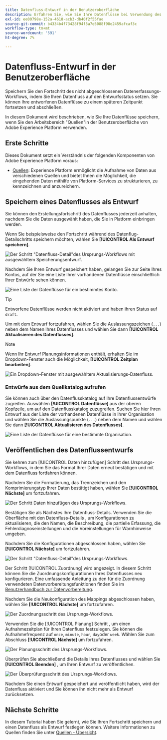 ```yaml
---
title: Datenfluss-Entwurf in der Benutzeroberfläche
description: Erfahren Sie, wie Sie Ihre Datenflüsse bei Verwendung des Arbeitsbereichs "Quellen"als Entwurf speichern und später veröffentlichen können.
exl-id: ee00798e-152a-4618-acb3-db40f2f55fae
source-git-commit: b4334b4f73428f94f5a7e5088f98e2459afcaf3c
workflow-type: tm+mt
source-wordcount: '591'
ht-degree: 7%

---
```


# Datenfluss-Entwurf in der Benutzeroberfläche

Speichern Sie den Fortschritt des nicht abgeschlossenen Datenerfassungs-Workflows, indem Sie Ihren Datenfluss auf den Entwurfsstatus setzen. Sie können Ihre entworfenen Datenflüsse zu einem späteren Zeitpunkt fortsetzen und abschließen.

In diesem Dokument wird beschrieben, wie Sie Ihre Datenflüsse speichern, wenn Sie den Arbeitsbereich &quot;Quellen&quot;in der Benutzeroberfläche von Adobe Experience Platform verwenden.

## Erste Schritte

Dieses Dokument setzt ein Verständnis der folgenden Komponenten von Adobe Experience Platform voraus:

* [Quellen](../../home.md): Experience Platform ermöglicht die Aufnahme von Daten aus verschiedenen Quellen und bietet Ihnen die Möglichkeit, die eingehenden Daten mithilfe von Platform-Services zu strukturieren, zu kennzeichnen und anzureichern.

## Speichern eines Datenflusses als Entwurf

Sie können den Erstellungsfortschritt des Datenflusses jederzeit anhalten, nachdem Sie die Daten ausgewählt haben, die Sie in Platform einbringen werden.

Wenn Sie beispielsweise den Fortschritt während des Datenflug-Detailschritts speichern möchten, wählen Sie **[!UICONTROL Als Entwurf speichern]**.

![Der Schritt &quot;Datenfluss-Detail&quot;des Ursprungs-Workflows mit ausgewähltem Speicherungsentwurf.](../../images/tutorials/draft/save-as-draft.png)

Nachdem Sie Ihren Entwurf gespeichert haben, gelangen Sie zur Seite Ihres Kontos, auf der Sie eine Liste Ihrer vorhandenen Datenflüsse einschließlich Ihrer Entwürfe sehen können.

![Eine Liste der Datenflüsse für ein bestimmtes Konto.](../../images/tutorials/draft/draft-dataflow.png)

>[!TIP]
>
>Entworfene Datenflüsse werden nicht aktiviert und haben ihren Status auf `draft`.

Um mit dem Entwurf fortzufahren, wählen Sie die Auslassungszeichen (`...`) neben dem Namen Ihres Datenflusses und wählen Sie dann **[!UICONTROL Aktualisieren des Datenflusses]**.

>[!NOTE]
>
>Wenn Ihr Entwurf Planungsinformationen enthält, erhalten Sie im Dropdown-Fenster auch die Möglichkeit, **[!UICONTROL Zeitplan bearbeiten]**.

![Ein Dropdown-Fenster mit ausgewähltem Aktualisierungs-Datenfluss.](../../images/tutorials/draft/update-dataflow.png)

### Entwürfe aus dem Quellkatalog aufrufen

Sie können auch über den Datenflusskatalog auf Ihre Datenflussentwürfe zugreifen. Auswählen **[!UICONTROL Datenflüsse]** aus der oberen Kopfzeile, um auf den Datenflusskatalog zuzugreifen. Suchen Sie hier Ihren Entwurf aus der Liste der vorhandenen Datenflüsse in Ihrer Organisation und wählen Sie die Auslassungspunkte (`...`) neben dem Namen und wählen Sie dann **[!UICONTROL Aktualisieren des Datenflusses]**.

![Eine Liste der Datenflüsse für eine bestimmte Organisation.](../../images/tutorials/draft/catalog-access.png)

## Veröffentlichen des Datenflussentwurfs

Sie kehren zum [!UICONTROL Daten hinzufügen] Schritt des Ursprungs-Workflows, in dem Sie das Format Ihrer Daten erneut bestätigen und mit dem Datenfluss fortfahren können.

Nachdem Sie die Formatierung, das Trennzeichen und den Komprimierungstyp Ihrer Daten bestätigt haben, wählen Sie **[!UICONTROL Nächste]** um fortzufahren.

![Der Schritt Daten hinzufügen des Ursprungs-Workflows.](../../images/tutorials/draft/select-data.png)

Bestätigen Sie als Nächstes Ihre Datenfluss-Details. Verwenden Sie die Oberfläche mit den Datenfluss-Details , um Konfigurationen zu aktualisieren, die den Namen, die Beschreibung, die partielle Erfassung, die Fehlerdiagnoseinstellungen und die Voreinstellungen für Warnhinweise umgeben.

Nachdem Sie die Konfigurationen abgeschlossen haben, wählen Sie **[!UICONTROL Nächste]** um fortzufahren.

![Der Schritt &quot;Datenfluss-Detail&quot;des Ursprungs-Workflows.](../../images/tutorials/draft/dataflow-detail.png)

Der Schritt [!UICONTROL Zuordnung] wird angezeigt. In diesem Schritt können Sie die Zuordnungskonfigurationen Ihres Datenflusses neu konfigurieren. Eine umfassende Anleitung zu den für die Zuordnung verwendeten Datenvorbereitungsfunktionen finden Sie im [Benutzerhandbuch zur Datenvorbereitung](../../../data-prep/ui/mapping.md).

Nachdem Sie die Neukonfiguration des Mappings abgeschlossen haben, wählen Sie **[!UICONTROL Nächste]** um fortzufahren.

![Der Zuordnungsschritt des Ursprungs-Workflows.](../../images/tutorials/draft/mapping.png)

Verwenden Sie die [!UICONTROL Planung] Schritt , um einen Aufnahmezeitplan für Ihren Datenfluss festzulegen. Sie können die Aufnahmefrequenz auf `once`, `minute`, `hour`, `day`oder `week`. Wählen Sie zum Abschluss **[!UICONTROL Nächste]** um fortzufahren.

![Der Planungsschritt des Ursprungs-Workflows.](../../images/tutorials/draft/scheduling.png)

Überprüfen Sie abschließend die Details Ihres Datenflusses und wählen Sie **[!UICONTROL Beenden]** , um Ihren Entwurf zu veröffentlichen.

![Der Überprüfungsschritt des Ursprungs-Workflows.](../../images/tutorials/draft/review.png)

Nachdem Sie einen Entwurf gespeichert und veröffentlicht haben, wird der Datenfluss aktiviert und Sie können ihn nicht mehr als Entwurf zurücksetzen.

## Nächste Schritte

In diesem Tutorial haben Sie gelernt, wie Sie Ihren Fortschritt speichern und einen Datenfluss als Entwurf festlegen können. Weitere Informationen zu Quellen finden Sie unter [Quellen - Übersicht](../../home.md).
